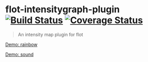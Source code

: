 # flot-intensitygraph-plugin [![Build Status](https://travis-ci.org/ni-kismet/flot-intensitygraph-plugin.svg?branch=master)](https://travis-ci.org/ni-kismet/flot-intensitygraph-plugin) [![Coverage Status](https://coveralls.io/repos/github/ni-kismet/flot-intensitygraph-plugin/badge.svg?branch=master)](https://coveralls.io/github/ni-kismet/flot-intensitygraph-plugin?branch=master)

> An intensity map plugin for flot


[Demo: rainbow](https://rawgit.com/ni-kismet/flot-intensitygraph-plugin/master/example.html)

[Demo: sound](https://rawgit.com/ni-kismet/flot-intensitygraph-plugin/master/example4.html)

